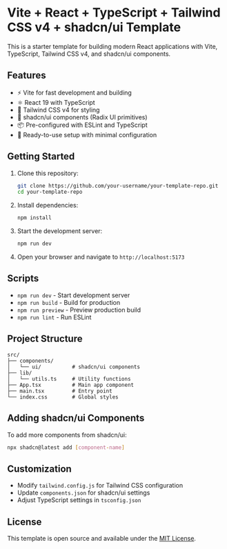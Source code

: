 # Vite + React + TypeScript + Tailwind CSS v4 + shadcn/ui Template

This is a starter template for building modern React applications with Vite, TypeScript, Tailwind CSS v4, and shadcn/ui components.

## Features

- ⚡ Vite for fast development and building
- ⚛️ React 19 with TypeScript
- 🎨 Tailwind CSS v4 for styling
- 🧩 shadcn/ui components (Radix UI primitives)
- 📦 Pre-configured with ESLint and TypeScript
- 🚀 Ready-to-use setup with minimal configuration

## Getting Started

1. Clone this repository:
   ```bash
   git clone https://github.com/your-username/your-template-repo.git
   cd your-template-repo
   ```

2. Install dependencies:
   ```bash
   npm install
   ```

3. Start the development server:
   ```bash
   npm run dev
   ```

4. Open your browser and navigate to `http://localhost:5173`

## Scripts

- `npm run dev` - Start development server
- `npm run build` - Build for production
- `npm run preview` - Preview production build
- `npm run lint` - Run ESLint

## Project Structure

```
src/
├── components/
│   └── ui/          # shadcn/ui components
├── lib/
│   └── utils.ts     # Utility functions
├── App.tsx          # Main app component
├── main.tsx         # Entry point
└── index.css        # Global styles
```

## Adding shadcn/ui Components

To add more components from shadcn/ui:

```bash
npx shadcn@latest add [component-name]
```

## Customization

- Modify `tailwind.config.js` for Tailwind CSS configuration
- Update `components.json` for shadcn/ui settings
- Adjust TypeScript settings in `tsconfig.json`

## License

This template is open source and available under the [MIT License](LICENSE).
